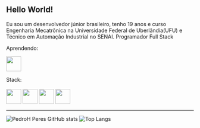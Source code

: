 ## Hello World!

<link rel="stylesheet" href="https://cdn.jsdelivr.net/gh/devicons/devicon@v2.15.1/devicon.min.css">
          
 Eu sou um desenvolvedor júnior brasileiro, tenho 19 anos e curso Engenharia Mecatrônica na Universidade Federal de Uberlândia(UFU) e Técnico em Automação Industrial no SENAI.
 Programador Full Stack

 Aprendendo: 
 
<img src="https://cdn.jsdelivr.net/gh/devicons/devicon/icons/opencv/opencv-original.svg" width='40' height='40' />
          
 
 Stack: 
<br></br>
<img loading="lazy" src="https://cdn.jsdelivr.net/gh/devicons/devicon/icons/flutter/flutter-original.svg" width='40' height='40'/>
 <img loading="lazy" src="https://cdn.jsdelivr.net/gh/devicons/devicon/icons/arduino/arduino-original-wordmark.svg" width='40' height='40' /> <img src="https://cdn.jsdelivr.net/gh/devicons/devicon/icons/dart/dart-original.svg" width='40' height='40'/>
          <img loading="lazy" src="https://cdn.jsdelivr.net/gh/devicons/devicon/icons/python/python-original.svg" width='40' height='40'/>
          
          
          
          
          
          

<hr>

![PedroH Peres GitHub stats](https://github-readme-stats.vercel.app/api?username=PedroH-Peres&theme=radical)
![Top Langs](https://github-readme-stats.vercel.app/api/top-langs/?username=PedroH-Peres&theme=radical)

          
          
          

          
          
 
<!--![willianrod's wakatime stats](https://github-readme-stats.vercel.app/api/wakatime?username=PedroH-Peres)-->
